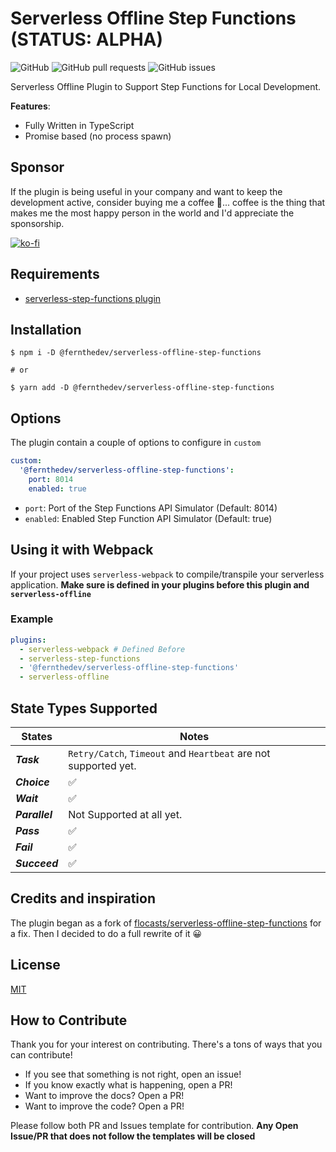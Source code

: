# Serverless Offline Step Functions **(STATUS: ALPHA)**

![GitHub](https://img.shields.io/github/license/jefer590/serverless-offline-step-functions)
![GitHub pull requests](https://img.shields.io/github/issues-pr/jefer590/serverless-offline-step-functions)
![GitHub issues](https://img.shields.io/github/issues-raw/jefer590/serverless-offline-step-functions)

Serverless Offline Plugin to Support Step Functions for Local Development.

**Features**:

- Fully Written in TypeScript
- Promise based (no process spawn)

## Sponsor

If the plugin is being useful in your company and want to keep the development active, consider buying me a coffee 🙂... coffee is the thing that makes me the most happy person in the world and I'd appreciate the sponsorship.

[![ko-fi](https://www.ko-fi.com/img/githubbutton_sm.svg)](https://ko-fi.com/Y8Y42C4E9)

## Requirements

- [serverless-step-functions plugin](https://github.com/serverless-operations/)

## Installation

```shell
$ npm i -D @fernthedev/serverless-offline-step-functions

# or

$ yarn add -D @fernthedev/serverless-offline-step-functions
```

## Options

The plugin contain a couple of options to configure in `custom`

```yml
custom:
  '@fernthedev/serverless-offline-step-functions':
    port: 8014
    enabled: true
```

- `port`: Port of the Step Functions API Simulator (Default: 8014)
- `enabled`: Enabled Step Function API Simulator (Default: true)

## Using it with Webpack

If your project uses `serverless-webpack` to compile/transpile your serverless application. **Make sure is defined in your plugins before this plugin and `serverless-offline`**

### Example

```yml
plugins:
  - serverless-webpack # Defined Before
  - serverless-step-functions
  - '@fernthedev/serverless-offline-step-functions'
  - serverless-offline
```

## State Types Supported

| States | Notes |
| ------ | ------ |
| ***Task*** | `Retry/Catch`, `Timeout` and `Heartbeat` are not supported yet. |
| ***Choice*** | ✅ |
| ***Wait***  | ✅ |
| ***Parallel*** | Not Supported at all yet. |
| ***Pass*** | ✅ |
| ***Fail***| ✅ |
| ***Succeed***|✅|

## Credits and inspiration

The plugin began as a fork of [flocasts/serverless-offline-step-functions](https://github.com/flocasts/serverless-offline-step-functions) for a fix. Then I decided to do a full rewrite of it 😀

## License

[MIT](./LICENSE)

## How to Contribute

Thank you for your interest on contributing. There's a tons of ways that you can contribute!

- If you see that something is not right, open an issue!
- If you know exactly what is happening, open a PR!
- Want to improve the docs? Open a PR!
- Want to improve the code? Open a PR!

Please follow both PR and Issues template for contribution. **Any Open Issue/PR that does not follow the templates will be closed**
